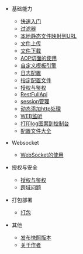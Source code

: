 * 基础能力
  
  * [快速入门](md/00.快速入门.md)
  * [过滤器](md/01.过滤器.md)
  * [本地静态文件映射到URL](md/02.本地静态文件映射到URL.md)
  * [文件上传](md/03.文件上传.md)
  * [文件下载](md/04.文件下载.md)
  * [AOP切面的使用](md/05.AOP切面的使用.md)
  * [自定义模板引擎](md/06.自定义模板引擎.md)
  * [日志配置](md/07.日志配置.md)
  * [指定配置文件](md/08.指定配置文件.md)
  * [授权与鉴权](md/09.授权与鉴权.md)
  * [RestFullApi](md/10.RestFullApi.md)
  * [session管理](md/11.session管理.md)
  * [动态添加http处理](md/12.动态添加http处理.md)
  * [WEB监听](md/13.WEB监听.md)
  * [打印log图案到控制台](md/15.打印log图案到控制台.md)
  * [配置文件大全](md/99.配置文件大全.md)

* Websocket

  * [WebSocket的使用](md/14.WebSocket的使用.md)

* 授权与安全

  * [授权与鉴权](md/09.授权与鉴权.md)
  * [跨域问题](md/16.跨域问题.md)

* 打包部署

  * [打包](md/33.打包.md)

* 其他

  * [发布快照版本](md/100.发布快照版本.md)
  * [关于作者](md/101.关于作者.md)